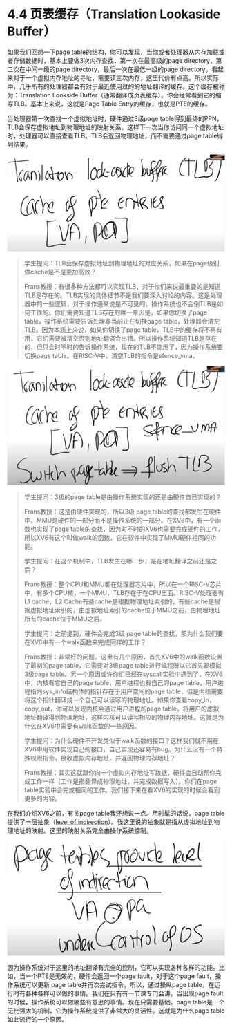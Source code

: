 # 4.4 页表缓存（Translation Lookaside Buffer）

如果我们回想一下page table的结构，你可以发现，当你或者处理器从内存加载或者存储数据时，基本上要做3次内存查找，第一次在最高级的page directory，第二次在中间一级的page directory，最后一次在最低一级的page directory。看起来对于一个虚拟内存地址的寻址，需要读三次内存，这里代价有点高。所以实际中，几乎所有的处理器都会有对于最近使用过的的地址翻译的缓存。这个缓存被称为：Translation Lookside Buffer（通常翻译成页表缓存）。你会经常看到它的缩写TLB。基本上来说，这就是Page Table Entry的缓存，也就是PTE的缓存。

当处理器第一次查找一个虚拟地址时，硬件通过3级page table得到最终的PPN，TLB会保存虚拟地址到物理地址的映射关系。这样下一次当你访问同一个虚拟地址时，处理器可以直接查看TLB，TLB会返回物理地址，而不需要通过page table得到结果。

![](../.gitbook/assets/image%20%28149%29.png)

> 学生提问：TLB会保存虚拟地址到物理地址的对应关系，如果在page级别做cache是不是更加高效？
>
> Frans教授：有很多种方法都可以实现TLB，对于你们来说最重要的是知道TLB是存在的。TLB实现的具体细节不是我们要深入讨论的内容。这是处理器中的一些逻辑，对于操作通来说是不可见的，操作系统也不会倒TLB是如何工作的。你们需要知道TLB存在的唯一原因是，如果你切换了page table，操作系统需要告诉处理器当前正在切换page table，处理器会清空TLB。因为本质上来说，如果你切换了page table，TLB中的缓存将不再有用，它们需要被清空否则地址翻译会出错。所以操作系统知道TLB是存在的，但只会时不时的告诉操作系统，现在的TLB不能用了，因为操作系统要切换page table。在RISC-V中，清空TLB的指令是sfence\_vma。

![](../.gitbook/assets/image%20%28174%29.png)

> 学生提问：3级的page table是由操作系统实现的还是由硬件自己实现的？
>
> Frans教授：这是由硬件实现的，所以3级 page table的查找都发生在硬件中。MMU是硬件的一部分而不是操作系统的一部分。在XV6中，有一个函数也实现了page table的查找，因为时不时的XV6也需要完成硬件的工作，所以XV6有这个叫做walk的函数，它在软件中实现了MMU硬件相同的功能。
>
> 学生提问：在这个机制中，TLB发生在哪一步，是在地址翻译之前还是之后？
>
> Frans教授：整个CPU和MMU都在处理器芯片中，所以在一个RISC-V芯片中，有多个CPU核，一个MMU，TLB存在于在CPU里面。RISC-V处理器有L1 cache，L2 Cache有些cache是根据物理地址索引的，有些cache是根据虚拟地址索引的，由虚拟地址索引的cache位于MMU之前，由物理地址所有的cache位于MMU之后。
>
> 学生提问：之前提到，硬件会完成3级 page table的查找，那为什么我们要在XV6中有一个walk函数来完成同样的工作？
>
> Frans教授：非常好的问题。这里有几个原因，首先XV6中的walk函数设置了最初的page table，它需要对3级page table进行编程所以它首先要模拟3级page table。另一个原因或许你们已经在syscall实验中遇到了，在XV6中，内核有它自己的page table，用户进程也有自己的page table，用户进程指向sys\_info结构体的指针存在于用户空间的page table，但是内核需要将这个指针翻译成一个自己可以读写的物理地址。如果你查看copy\_in，copy\_out，你可以发现内核会通过用户进程的page table，将用户的虚拟地址翻译得到物理地址，这样内核可以读写相应的物理内存地址。这就是为什么在XV6中需要有walk函数的一些原因。
>
> 学生提问：为什么硬件不开发类似于walk函数的接口？这样我们就不用在XV6中用软件实现自己的接口，自己实现还容易有bug。为什么没有一个特殊权限指令，接收虚拟内存地址，并返回物理内存地址？
>
> Frans教授：其实这就跟你向一个虚拟内存地址写数据，硬件会自动帮你完成工作一样（工作是指翻译成物理地址，并完成数据写入）。你们在page table实验中会完成相同的工作。我们接下来在看XV6的实现的时候会看到更多的内容。

在我们介绍XV6之前，有关page table我还想说一点。用时髦的话说，page table提供了一层抽象（[level of indirection](https://en.wikipedia.org/wiki/Indirection)）。我这里说的抽象就是指从虚拟地址到物理地址的映射。这里的映射关系完全由操作系统控制。

![](../.gitbook/assets/image%20%28144%29.png)

因为操作系统对于这里的地址翻译有完全的控制，它可以实现各种各样的功能。比如，当一个PTE是无效的，硬件会返回一个page fault，对于这个page fault，操作系统可以更新 page table并再次尝试指令。所以，通过操纵page table，在运行时有各种各样可以做的事情。我们在只有有一节课专门会讲，当出现page fault的时候，操作系统可以做哪些有意思的事情。现在只需要基础，page table是一个无比强大的机制，它为操作系统提供了非常大的灵活性。这就是为什么page table如此流行的一个原因。

